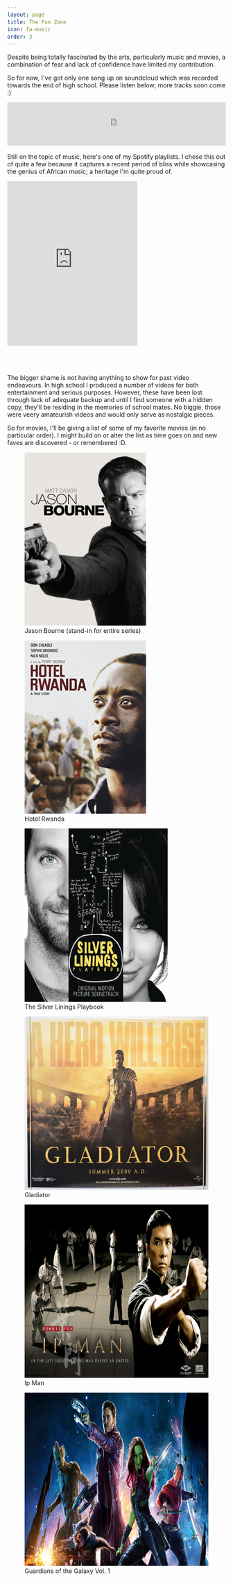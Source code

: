```yaml
---
layout: page
title: The Fun Zone
icon: fa-music
order: 3
---
```

Despite being totally fascinated by the arts, particularly music and movies, a combination of fear and lack of confidence have limited my contribution. 

So for now, I've got only one song up on soundcloud which was recorded towards the end of high school. Please listen below; more tracks soon come :)

<iframe width="100%" height="100" scrolling="no" frameborder="no" src="https://w.soundcloud.com/player/?url=https%3A//api.soundcloud.com/tracks/174185362&amp;color=%23ff5500&amp;auto_play=false&amp;hide_related=false&amp;show_comments=true&amp;show_user=true&amp;show_reposts=false&amp;show_teaser=true&amp;visual=true"></iframe>


Still on the topic of music, here's one of my Spotify playlists. I chose this out of quite a few because it captures a recent period of bliss while showcasing the genius of African music; a heritage I'm quite proud of. 

<iframe src="https://open.spotify.com/embed/user/1296888699/playlist/3E4lrZ6JV9gxnlv8Jlbydz" width="300" height="380" frameborder="0" allowtransparency="true"></iframe>

<br><br>

The bigger shame is not having anything to show for past video endeavours. In high school I produced a number of videos for both entertainment and serious purposes. However, these have been lost through lack of adequate backup and until I find someone with a hidden copy, they'll be residing in the memories of school mates. No biggie, those were veery amateurish videos and would only serve as nostalgic pieces.

So for movies, I'll be giving a list of some of my favorite movies (in no particular order). I might build on or alter the list as time goes on and new faves are discovered - or remembered :D. 

<figure>
<img src='/assets/images/bourne.jpg' height='400px' width='280px' alt='The Bourne Series'>
<figcaption>Jason Bourne (stand-in for entire series)</figcaption>
</figure>

<figure>
<img src='/assets/images/hotel-rwanda.jpg' height='400px' width='280px' alt='Hotel Rwanda'>
<figcaption>Hotel Rwanda</figcaption>
</figure>

<figure>
<img src='/assets/images/silver-linings-playbook.jpg' height='400px' width='330px' alt='The Silver Linings Playbook'>
<figcaption>The Silver Linings Playbook</figcaption>
</figure>

<figure>
<img src='/assets/images/gladiator.jpg' height='400px' width='500px' alt='Ip Man'>
<figcaption>Gladiator</figcaption>
</figure>

<figure>
<img src='/assets/images/ip-man.jpg' height='400px' width='700px' alt='Ip Man'>
<figcaption>Ip Man</figcaption>
</figure>

<figure>
<img src='/assets/images/guardians.jpg' height='400px' width='750px' alt='Guardians of the Galaxy Vol. 1'>
<figcaption>Guardians of the Galaxy Vol. 1</figcaption>
</figure>

